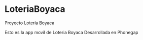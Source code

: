 # LoteriaBoyaca
Proyecto Lotería Boyaca

Esto es la app movil de Loteria Boyaca Desarrollada en Phonegap